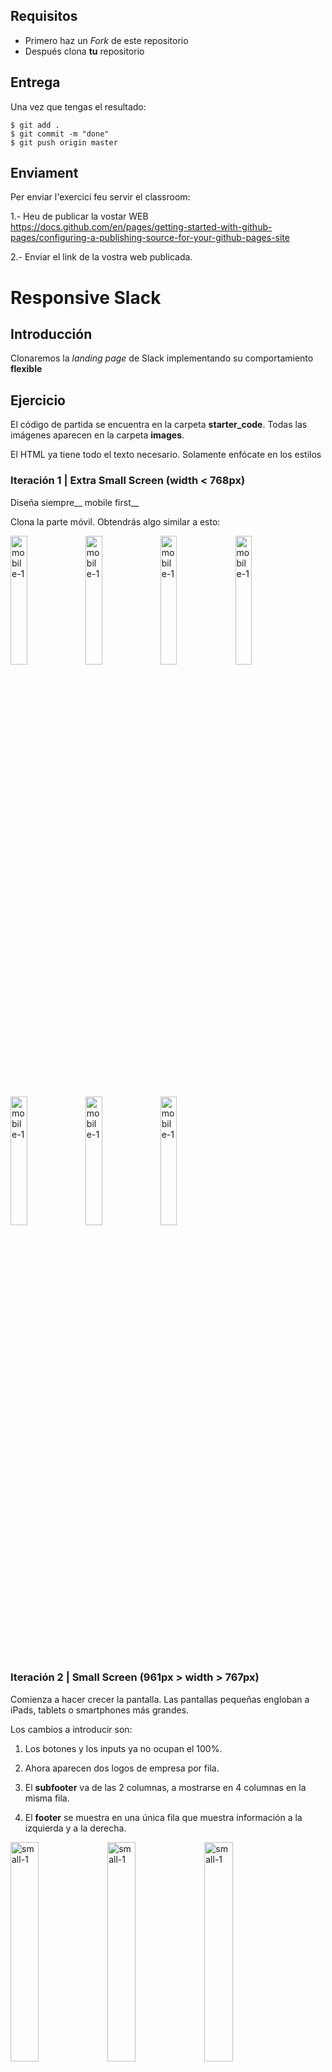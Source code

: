## Requisitos

- Primero haz un _Fork_ de este repositorio
- Después clona __tu__ repositorio

## Entrega

Una vez que tengas el resultado:

```shell
$ git add .
$ git commit -m "done"
$ git push origin master
```
## Enviament

Per enviar l'exercici feu servir el classroom:

1.- Heu de publicar la vostar WEB
https://docs.github.com/en/pages/getting-started-with-github-pages/configuring-a-publishing-source-for-your-github-pages-site

2.- Enviar el link de la vostra web publicada.

# Responsive Slack

## Introducción

Clonaremos la _landing page_ de Slack implementando su comportamiento __flexible__ 

## Ejercicio

El código de partida se encuentra en la carpeta **starter_code**. Todas las imágenes aparecen en la carpeta **images**.

El HTML ya tiene todo el texto necesario. Solamente enfócate en los estilos

### Iteración 1 | Extra Small Screen (width < 768px)

Diseña siempre__ mobile first__
    
Clona la parte móvil. 
Obtendrás algo similar a esto:

<img src="https://user-images.githubusercontent.com/23629340/33178991-38f26dcc-d068-11e7-8ebd-3e0ef8d72ad4.gif" alt="mobile-1" style="width:23%">


<img src="https://user-images.githubusercontent.com/23629340/33178659-3a19db82-d067-11e7-85a5-62eeb67a0645.png" alt="mobile-1" style="width:23%">

<img src="https://user-images.githubusercontent.com/23629340/33178689-508d3b48-d067-11e7-9b9f-e6548b71cecd.png" alt="mobile-1" style="width:23%">

<img src="https://user-images.githubusercontent.com/23629340/33178733-685542ac-d067-11e7-8a72-39ac499bf0f4.png" alt="mobile-1" style="width:23%">

<img src="https://user-images.githubusercontent.com/23629340/33178749-6e4442bc-d067-11e7-9d0b-b141b790baa0.png" alt="mobile-1" style="width:23%">

<img src="https://user-images.githubusercontent.com/23629340/33178753-74a135de-d067-11e7-8e96-6b27ea3f258f.png" alt="mobile-1" style="width:23%">

<img src="https://user-images.githubusercontent.com/23629340/33178771-7cf0f440-d067-11e7-9676-0a61eb7c8568.png" alt="mobile-1" style="width:23%">


### Iteración 2 | Small Screen (961px > width > 767px)

Comienza a hacer crecer la pantalla.  Las pantallas pequeñas engloban a iPads, tablets o smartphones más grandes. 

Los cambios a introducir son:

1. Los botones y los inputs ya no ocupan el 100%.

2. Ahora aparecen dos logos de empresa por fila.

3. El **subfooter** va de las 2 columnas, a mostrarse en 4 columnas en la misma fila.

4. El **footer** se muestra en una única fila que muestra información a la izquierda y a la derecha.

<img src="https://user-images.githubusercontent.com/23629340/33179399-8b29965a-d069-11e7-881a-667a1ca65f09.gif" alt="small-1" style="width:30%">

<img src="https://user-images.githubusercontent.com/23629340/33179329-53cf51fe-d069-11e7-8445-fd29ea7f72b7.png" alt="small-1" style="width:30%">

<img src="https://user-images.githubusercontent.com/23629340/33179319-4baeedc2-d069-11e7-8b93-9faf914bf856.png" alt="small-1" style="width:30%">

<img src="https://user-images.githubusercontent.com/23629340/33179312-433f1374-d069-11e7-86e9-cc329b545dbc.png" alt="small-1" style="width:30%">

<img src="https://user-images.githubusercontent.com/23629340/33179339-5a8e8f28-d069-11e7-909b-045ee2f6126b.png" alt="small-1" style="width:30%">

### Iteración 3 | Medium Screen (1024px > width > 960px)

El cambio más fácil. Se muestran 3 logos por fila...

<img src="https://user-images.githubusercontent.com/23629340/33180156-17eac5e4-d06c-11e7-85b6-60197aa9ec48.gif" alt="medium-1" style="width:50%">


### Iteración 4 | Large Screen (width > 1200px)

Por último

1. El **nav-bar** muestra todos los elementos del menú, eliminamos el icono y añadimos la lista.
   
2. En la parte superior de la página aparece la imagen alineada con el texto "Where work happens". Si usas `flex-box` esta parte será fácil.

<img src="https://user-images.githubusercontent.com/23629340/33180433-f5016870-d06c-11e7-96d4-ac6e08ccd008.gif" alt="medium-1" style="width:48%">

<img src="https://user-images.githubusercontent.com/23629340/33180340-a19dc6f6-d06c-11e7-9ab6-a6090940d613.png" alt="medium-1" style="width:48%">

<img src="https://user-images.githubusercontent.com/23629340/33180353-b49700b0-d06c-11e7-9e87-e54735699ad5.png" alt="medium-1" style="width:48%">

<img src="https://user-images.githubusercontent.com/23629340/33180357-bda7665e-d06c-11e7-8a2f-4d647de32944.png" alt="medium-1" style="width:48%">